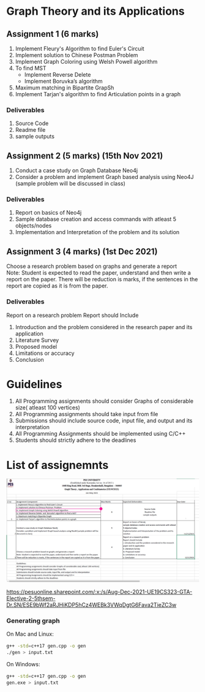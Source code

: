 # Graph Theory and its Applications

## Assignment 1 (6 marks)

1. Implement Fleury's Algorithm to find Euler's Circuit
2. Implement solution to Chinese Postman  Problem
3. Implement Graph Coloring using Welsh Powell algorithm
4. To find MST
    - Implement Reverse Delete 
    - Implement Boruvka’s algorithm
5. Maximum matching in Bipartite GrapSh
6. Implement Tarjan's algorithm to find Articulation points in a graph

### Deliverables
1. Source Code
2. Readme file
3. sample outputs

## Assignment 2 (5 marks) (15th Nov 2021)

1. Conduct a case study on Graph Database Neo4j
2. Consider a problem and implement Graph based analysis using Neo4J (sample problem will be discussed in class)

### Deliverables
1. Report on basics of Neo4j
2. Sample database creation and access commands with atleast 5 objects/nodes
3. Implementation and Interpretation of the problem and its solution

## Assignment 3 (4 marks) (1st Dec 2021)

Choose a research problem based on graphs and generate a report  
Note: Student is expected to read the paper, understand and then write a report on the paper. There will be reduction is marks, if the sentences in the report are copied as it is from the paper.

### Deliverables

Report on a research problem
Report should Include
1. Introduction and the problem considered in the research paper and its application
2. Literature Survey 
3. Proposed model
4. Limitations or accuracy
5. Conclusion

# Guidelines 

1. All Programming assignments should consider Graphs of considerable size( atleast 100 vertices)
2. All Programming assignments should take input from file
3. Submissions should include source code, input file, and output and its interpretation
4. All Programming Assignments should be implemented using C/C++
5. Students should strictly adhere to the deadlines

# List of assignemnts 

<img src="assignments.jpeg">

https://pesuonline.sharepoint.com/:x:/s/Aug-Dec-2021-UE19CS323-GTA-Elective-2-5thsem-Dr.SN/ESE9bWf2aRJHiKDP5hCz4WEBk3VWqDgtG6Fava2TieZC3w


### Generating graph
On Mac and Linux:
```bash
g++ -std=c++17 gen.cpp -o gen
./gen > input.txt
```
On Windows:
```bash
g++ -std=c++17 gen.cpp -o gen
gen.exe > input.txt
```
